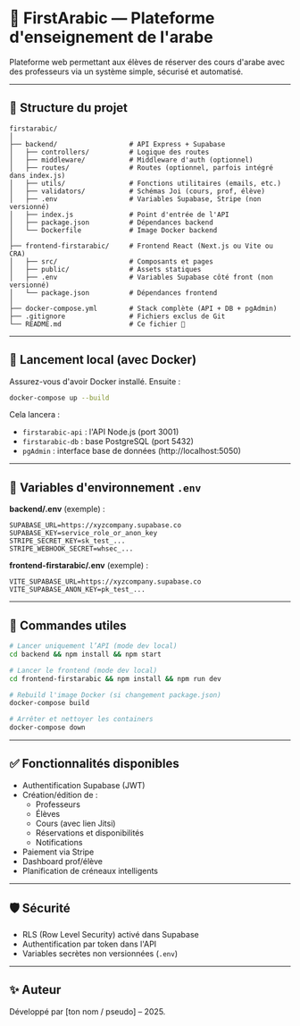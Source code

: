 # 🕌 FirstArabic — Plateforme d'enseignement de l'arabe

Plateforme web permettant aux élèves de réserver des cours d'arabe avec des professeurs via un système simple, sécurisé et automatisé.

---

## 📁 Structure du projet

```
firstarabic/
│
├── backend/                  # API Express + Supabase
│   ├── controllers/          # Logique des routes
│   ├── middleware/           # Middleware d'auth (optionnel)
│   ├── routes/               # Routes (optionnel, parfois intégré dans index.js)
│   ├── utils/                # Fonctions utilitaires (emails, etc.)
│   ├── validators/           # Schémas Joi (cours, prof, élève)
│   ├── .env                  # Variables Supabase, Stripe (non versionné)
│   ├── index.js              # Point d'entrée de l'API
│   ├── package.json          # Dépendances backend
│   └── Dockerfile            # Image Docker backend
│
├── frontend-firstarabic/     # Frontend React (Next.js ou Vite ou CRA)
│   ├── src/                  # Composants et pages
│   ├── public/               # Assets statiques
│   ├── .env                  # Variables Supabase côté front (non versionné)
│   └── package.json          # Dépendances frontend
│
├── docker-compose.yml        # Stack complète (API + DB + pgAdmin)
├── .gitignore                # Fichiers exclus de Git
└── README.md                 # Ce fichier 📄
```

---

## 🚀 Lancement local (avec Docker)

Assurez-vous d'avoir Docker installé. Ensuite :

```bash
docker-compose up --build
```

Cela lancera :
- `firstarabic-api` : l'API Node.js (port 3001)
- `firstarabic-db` : base PostgreSQL (port 5432)
- `pgAdmin` : interface base de données (http://localhost:5050)

---

## 🔧 Variables d'environnement `.env`

**backend/.env** (exemple) :

```
SUPABASE_URL=https://xyzcompany.supabase.co
SUPABASE_KEY=service_role_or_anon_key
STRIPE_SECRET_KEY=sk_test_...
STRIPE_WEBHOOK_SECRET=whsec_...
```

**frontend-firstarabic/.env** (exemple) :

```
VITE_SUPABASE_URL=https://xyzcompany.supabase.co
VITE_SUPABASE_ANON_KEY=pk_test_...
```

---

## 🧪 Commandes utiles

```bash
# Lancer uniquement l’API (mode dev local)
cd backend && npm install && npm start

# Lancer le frontend (mode dev local)
cd frontend-firstarabic && npm install && npm run dev

# Rebuild l'image Docker (si changement package.json)
docker-compose build

# Arrêter et nettoyer les containers
docker-compose down
```

---

## ✅ Fonctionnalités disponibles

- Authentification Supabase (JWT)
- Création/édition de :
  - Professeurs
  - Élèves
  - Cours (avec lien Jitsi)
  - Réservations et disponibilités
  - Notifications
- Paiement via Stripe
- Dashboard prof/élève
- Planification de créneaux intelligents

---

## 🛡️ Sécurité

- RLS (Row Level Security) activé dans Supabase
- Authentification par token dans l'API
- Variables secrètes non versionnées (`.env`)

---

## ✨ Auteur

Développé par [ton nom / pseudo] – 2025.
